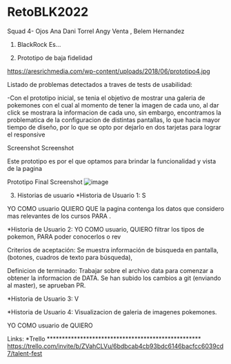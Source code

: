 # RetoBLK2022
 Squad 4- Ojos
Ana 
Dani Torrel 
Angy Venta ,
Belem Hernandez

1. BlackRock
Es...

2. Prototipo de baja fidelidad

https://aresrichmedia.com/wp-content/uploads/2018/06/prototipo4.jpg

Listado de problemas detectados a traves de tests de usabilidad:

-Con el prototipo inicial, se tenia el objetivo de mostrar una galeria de pokemones con el cual al momento de tener la imagen de cada uno, al dar click se mostrara la informacion de cada uno, sin embargo, encontramos la problematica de la configuracion de distintas pantallas, lo que hacia mayor tiempo de diseño, por lo que se opto por dejarlo en dos tarjetas para lograr el responsive

Screenshot Screenshot

Este prototipo es por el que optamos para brindar la funcionalidad y vista de la pagina

Prototipo Final
Screenshot
![image](https://user-images.githubusercontent.com/68892787/150735849-6797df4a-9102-47d8-9acf-ecf3e30c4bec.png)

3. Historias de usuario
*Historia de Usuario 1: S

YO COMO usuario QUIERO QUE la pagina contenga los datos que considero mas relevantes de los cursos PARA .



*Historia de Usuario 2: 
YO COMO usuario, QUIERO filtrar los tipos de pokemon, PARA poder conocerlos o rev

Criterios de aceptación: Se muestra información de búsqueda en pantalla, (botones, cuadros de texto para búsqueda),

Definicion de terminado: Trabajar sobre el archivo data para comenzar a obtener la informacion de DATA. Se han subido los cambios a git (enviando al master), se aprueban PR.

*Historia de Usuario 3: V





*Historia de Usuario 4: Visualizacion de galeria de imagenes pokemones.

YO COMO usuario de  QUIERO 



Links:
*Trello ***************************************************
https://trello.com/invite/b/ZVahCLVu/6bdbcab4cb93bdc6146bacfcc6039cd7/talent-fest
